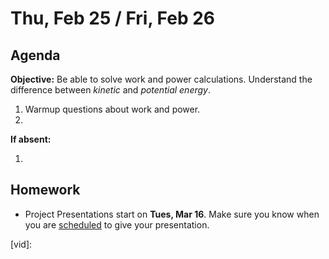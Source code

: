 Thu, Feb 25 / Fri, Feb 26
==================

Agenda
---------
**Objective:** Be able to solve work and power calculations.  Understand the difference between *kinetic* and *potential energy*.

1. Warmup questions about work and power.
2. 

**If absent:**

1. 

Homework 
-------------
- Project Presentations start on **Tues, Mar 16**.  Make sure you know when you are [scheduled][sched] to give your presentation.

[sched]: https://avoncsc-my.sharepoint.com/:x:/g/personal/zjrohrbach_avon-schools_org/EVsn6ZkyMl5JvXYEBYTGRvoBX3OiSecqg16WeqB-1EcFXQ?e=287pOt
[p-23-24]: https://avon.schoology.com/assignment/4710065028/
[vid]:
<!--stackedit_data:
eyJoaXN0b3J5IjpbLTcwNzI3MjQ1LC0xNDQxODQ1Mjc4LDE5Mj
M3OTc0MDUsLTk4NzQ0MDEyNyw1NDEwNTExMzksLTc3NDA3MzY4
OSwxMDEzODkxNjk3LC01ODU4MjQ4Myw2MTc3ODA5MDQsLTE2MT
QxOTI4NCw1MTI2OTM1NTQsOTA3ODkyMzQ2LDYzMzQ2MzM1OCw3
NDY2NDgwMzAsLTcxMDcwOTQyNiwzNTE5MjgzMTEsLTE3Mjk1Nj
g2OTUsLTE4NjkxNjU1MjgsMTI5MDExNjQwMywtMTMwNzgxNTAy
OV19
-->